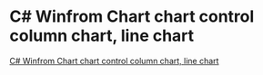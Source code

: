 # C# Winfrom Chart chart control column chart, line chart
[C# Winfrom Chart chart control column chart, line chart](https://aiwithcloud.com/2022/09/15/c_winfrom_chart_chart_control_column_chart_line_chart/)